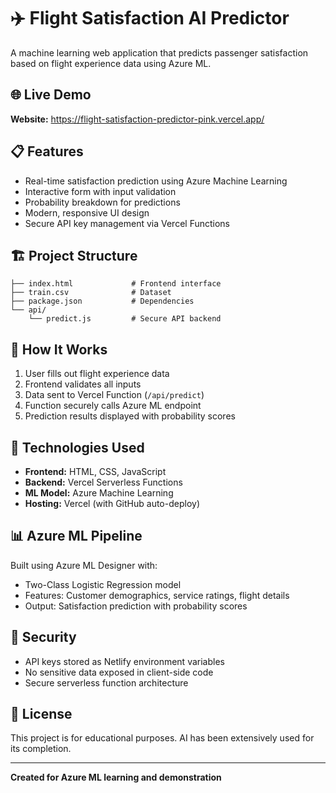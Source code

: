 # ✈️ Flight Satisfaction AI Predictor

A machine learning web application that predicts passenger satisfaction based on flight experience data using Azure ML.

## 🌐 Live Demo

**Website:** https://flight-satisfaction-predictor-pink.vercel.app/

## 📋 Features

- Real-time satisfaction prediction using Azure Machine Learning
- Interactive form with input validation
- Probability breakdown for predictions
- Modern, responsive UI design
- Secure API key management via Vercel Functions

## 🏗️ Project Structure
```
├── index.html             # Frontend interface
├── train.csv              # Dataset
├── package.json           # Dependencies
└── api/
    └── predict.js         # Secure API backend
```

## 🚀 How It Works

1. User fills out flight experience data
2. Frontend validates all inputs
3. Data sent to Vercel Function (`/api/predict`)
4. Function securely calls Azure ML endpoint
5. Prediction results displayed with probability scores

## 🔧 Technologies Used

- **Frontend:** HTML, CSS, JavaScript
- **Backend:** Vercel Serverless Functions
- **ML Model:** Azure Machine Learning
- **Hosting:** Vercel (with GitHub auto-deploy)

## 📊 Azure ML Pipeline

Built using Azure ML Designer with:
- Two-Class Logistic Regression model
- Features: Customer demographics, service ratings, flight details
- Output: Satisfaction prediction with probability scores

## 🔐 Security

- API keys stored as Netlify environment variables
- No sensitive data exposed in client-side code
- Secure serverless function architecture

## 📝 License

This project is for educational purposes. AI has been extensively used for its completion.

---

**Created for Azure ML learning and demonstration**
